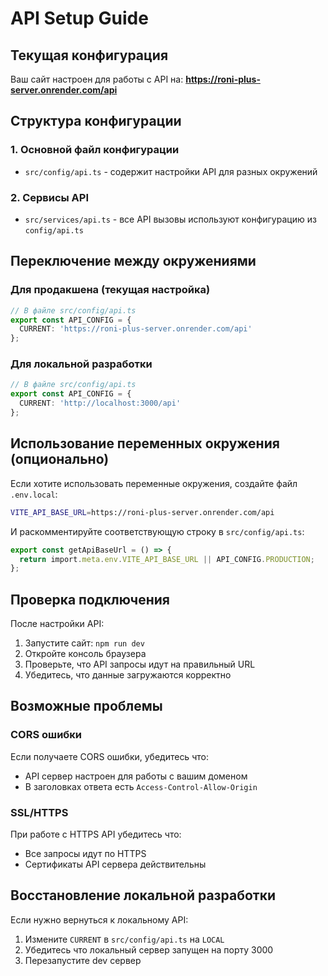 # API Setup Guide

## Текущая конфигурация

Ваш сайт настроен для работы с API на: **https://roni-plus-server.onrender.com/api**

## Структура конфигурации

### 1. Основной файл конфигурации
- `src/config/api.ts` - содержит настройки API для разных окружений

### 2. Сервисы API
- `src/services/api.ts` - все API вызовы используют конфигурацию из `config/api.ts`

## Переключение между окружениями

### Для продакшена (текущая настройка)
```typescript
// В файле src/config/api.ts
export const API_CONFIG = {
  CURRENT: 'https://roni-plus-server.onrender.com/api'
};
```

### Для локальной разработки
```typescript
// В файле src/config/api.ts
export const API_CONFIG = {
  CURRENT: 'http://localhost:3000/api'
};
```

## Использование переменных окружения (опционально)

Если хотите использовать переменные окружения, создайте файл `.env.local`:

```bash
VITE_API_BASE_URL=https://roni-plus-server.onrender.com/api
```

И раскомментируйте соответствующую строку в `src/config/api.ts`:

```typescript
export const getApiBaseUrl = () => {
  return import.meta.env.VITE_API_BASE_URL || API_CONFIG.PRODUCTION;
};
```

## Проверка подключения

После настройки API:

1. Запустите сайт: `npm run dev`
2. Откройте консоль браузера
3. Проверьте, что API запросы идут на правильный URL
4. Убедитесь, что данные загружаются корректно

## Возможные проблемы

### CORS ошибки
Если получаете CORS ошибки, убедитесь что:
- API сервер настроен для работы с вашим доменом
- В заголовках ответа есть `Access-Control-Allow-Origin`

### SSL/HTTPS
При работе с HTTPS API убедитесь что:
- Все запросы идут по HTTPS
- Сертификаты API сервера действительны

## Восстановление локальной разработки

Если нужно вернуться к локальному API:

1. Измените `CURRENT` в `src/config/api.ts` на `LOCAL`
2. Убедитесь что локальный сервер запущен на порту 3000
3. Перезапустите dev сервер
